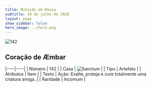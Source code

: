 ```yaml
---
title: Mutação em Massa
subtitle: 10 de julho de 2020
layout: page
show_sidebar: false
hero_image: ../hero.png
---
```


![142](https://cdn.keyforgegame.com/media/card_front/pt/479_142_QVWRG3QMW2J4_pt.png)

## Coração de Æmbar

|----|----|
| Número | 142 |
| Casa | ![Sanctum](https://archonarcana.com/images/thumb/c/c7/Sanctum.png/22px-Sanctum.png "Santuário") |
| Tipo | Artefato |
| Atributos | Item |
| Texto | Ação: Exalte, proteja e cure totalmente uma criatura amiga. |
| Raridade | Incomum |
